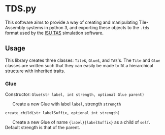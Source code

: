 # TDS.py

This software aims to provide a way of creating and manipulating Tile-Assembly systems in python 3, and exporting these objects to the `.tds` format used by the [ISU TAS](http://self-assembly.net/wiki/index.php?title=ISU_TAS) simulation software.

## Usage

This library creates three classes: `Tile`s, `Glue`s, and `TAS`'s. The `Tile` and `Glue` classes are written such that they can easily be made to fit a hierarchical structure with inherited traits.

### Glue

Constructor: `Glue(str label, int strength, optional Glue parent)`

&nbsp;&nbsp;&nbsp;&nbsp;&nbsp;&nbsp;Create a new Glue with label `label`, strength `strength`
	

`create_child(str labelSuffix, optional int strength)`

&nbsp;&nbsp;&nbsp;&nbsp;&nbsp;&nbsp;Create a new Glue of name `{label}{labelSuffix}` as a child of `self`. Default strength is that of the parent.
	
